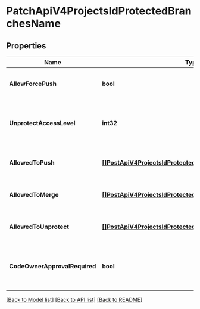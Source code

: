 # PatchApiV4ProjectsIdProtectedBranchesName

## Properties
Name | Type | Description | Notes
------------ | ------------- | ------------- | -------------
**AllowForcePush** | **bool** | Allow force push for all users with push access. | [optional] [default to null]
**UnprotectAccessLevel** | **int32** | Access levels allowed to unprotect (defaults: &#x60;40&#x60;, maintainer access level) | [optional] [default to null]
**AllowedToPush** | [**[]PostApiV4ProjectsIdProtectedBranchesAllowedToPush**](postApiV4ProjectsIdProtectedBranches_allowed_to_push.md) | An array of users/groups allowed to push | [optional] [default to null]
**AllowedToMerge** | [**[]PostApiV4ProjectsIdProtectedBranchesAllowedToPush**](postApiV4ProjectsIdProtectedBranches_allowed_to_push.md) | An array of users/groups allowed to merge | [optional] [default to null]
**AllowedToUnprotect** | [**[]PostApiV4ProjectsIdProtectedBranchesAllowedToUnprotect**](postApiV4ProjectsIdProtectedBranches_allowed_to_unprotect.md) | An array of users/groups allowed to unprotect | [optional] [default to null]
**CodeOwnerApprovalRequired** | **bool** | Prevent pushes to this branch if it matches an item in CODEOWNERS | [optional] [default to null]

[[Back to Model list]](../README.md#documentation-for-models) [[Back to API list]](../README.md#documentation-for-api-endpoints) [[Back to README]](../README.md)


